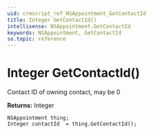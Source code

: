 ```yaml
---
uid: crmscript_ref_NSAppointment_GetContactId
title: Integer GetContactId()
intellisense: NSAppointment.GetContactId
keywords: NSAppointment, GetContactId
so.topic: reference
---
```


# Integer GetContactId()

Contact ID of owning contact, may be 0

**Returns:** Integer

```crmscript
NSAppointment thing;
Integer contactId  = thing.GetContactId();
```

